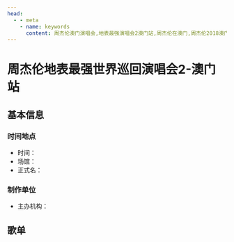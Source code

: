 ```yaml
---
head:
  - - meta
    - name: keywords
      content: 周杰伦澳门演唱会,地表最强演唱会2澳门站,周杰伦在澳门,周杰伦2018澳门演唱会
---
```


# 周杰伦地表最强世界巡回演唱会2-澳门站

## 基本信息

### 时间地点
- 时间：
- 场馆：
- 正式名：

### 制作单位
- 主办机构：

## 歌单